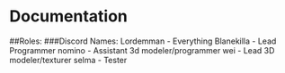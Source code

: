 # Documentation

##Roles:
###Discord Names:
    Lordemman - Everything
    Blanekilla - Lead Programmer
    nomino - Assistant 3d modeler/programmer
    wei - Lead 3D modeler/texturer
    selma - Tester
